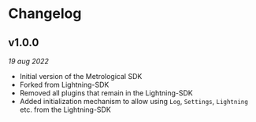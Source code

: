 # Changelog

## v1.0.0

*19 aug 2022*

- Initial version of the Metrological SDK
- Forked from Lightning-SDK
- Removed all plugins that remain in the Lightning-SDK
- Added initialization mechanism to allow using `Log`, `Settings`, `Lightning` etc. from the Lightning-SDK

